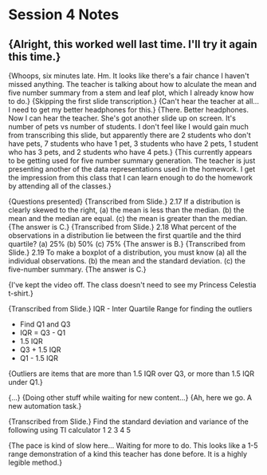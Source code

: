 # Session 4 Notes

{Alright, this worked well last time.  I'll try it again this time.}
---

{Whoops, six minutes late.  Hm.  It looks like there's a fair chance I haven't missed anything.  The teacher is talking about how to alculate the mean and five number summary from a stem and leaf plot, which I already know how to do.}
{Skipping the first slide transcription.}
{Can't hear the teacher at all...  I need to get my better headphones for this.}
{There.  Better headphones.  Now I can hear the teacher.  She's got another slide up on screen.  It's number of pets vs number of students.  I don't feel like I would gain much from transcribing this slide, but apparently there are 2 students who don't have pets, 7 students who have 1 pet, 3 students who have 2 pets, 1 student who has 3 pets, and 2 students who have 4 pets.}
{This currently appears to be getting used for five number summary generation.  The teacher is just presenting another of the data representations used in the homework.  I get the impression from this class that I can learn enough to do the homework by attending all of the classes.}

{Questions presented}
{Transcribed from Slide.}
2.17 If a distribution is clearly skewed to the right,
(a) the mean is less than the median.
(b) the mean and the median are equal.
(c) the mean is greater than the median.
{The answer is C.}
{Transcribed from Slide.}
2.18 What percent of the observations in a distribution lie between the first quartile and the third quartile?
(a) 25%
(b) 50%
(c) 75%
{The answer is B.}
{Transcribed from Slide.}
2.19 To make a boxplot of a distribution, you must know
(a) all the individual observations.
(b) the mean and the standard deviation.
(c) the five-number summary.
{The answer is C.}

{I've kept the video off.  The class doesn't need to see my Princess Celestia t-shirt.}

{Transcribed from Slide.}
IQR - Inter Quartile Range     for finding the outliers
* Find Q1 and Q3
* IQR = Q3 - Q1
* 1.5 IQR
* Q3 + 1.5 IQR
* Q1 - 1.5 IQR

{Outliers are items that are more than 1.5 IQR over Q3, or more than 1.5 IQR under Q1.}

{...}
{Doing other stuff while waiting for new content...}
{Ah, here we go.  A new automation task.}

{Transcribed from Slide.}
Find the standard deviation and variance of the following using TI calculator
1 
2 
3 
4
5

{The pace is kind of slow here...  Waiting for more to do.  This looks like a 1-5 range demonstration of a kind this teacher has done before.  It is a highly legible method.}